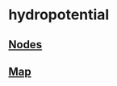 # hydropotential

## [Nodes]("https://armistec.github.io/hydropotential/nodes/index.html")

## [Map](https://www.google.com)

